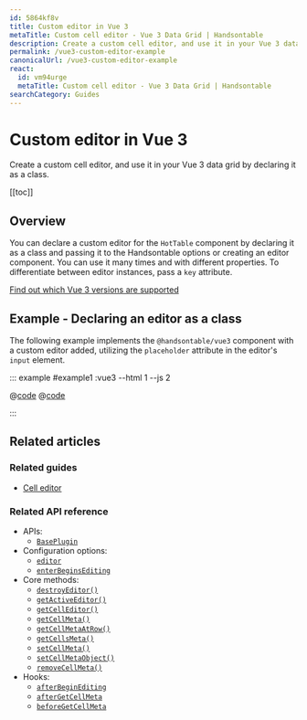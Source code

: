```yaml
---
id: 5864kf8v
title: Custom editor in Vue 3
metaTitle: Custom cell editor - Vue 3 Data Grid | Handsontable
description: Create a custom cell editor, and use it in your Vue 3 data grid by declaring it as a class.
permalink: /vue3-custom-editor-example
canonicalUrl: /vue3-custom-editor-example
react:
  id: vm94urge
  metaTitle: Custom cell editor - Vue 3 Data Grid | Handsontable
searchCategory: Guides
---
```


# Custom editor  in Vue 3

Create a custom cell editor, and use it in your Vue 3 data grid by declaring it as a class.

[[toc]]

## Overview

You can declare a custom editor for the `HotTable` component by declaring it as a class and passing it to the Handsontable options or creating an editor component. You can use it many times and with different properties. To differentiate between editor instances, pass a `key` attribute.

[Find out which Vue 3 versions are supported](@/guides/integrate-with-vue3/vue3-installation/vue3-installation.md#vue-3-version-support)

## Example - Declaring an editor as a class

The following example implements the `@handsontable/vue3` component with a custom editor added, utilizing the `placeholder` attribute in the editor's `input` element.

::: example #example1 :vue3 --html 1 --js 2

@[code](@/content/guides/integrate-with-vue3/vue3-custom-editor-example/vue/example1.html)
@[code](@/content/guides/integrate-with-vue3/vue3-custom-editor-example/vue/example1.js)

:::

## Related articles

### Related guides

<div class="boxes-list gray">

- [Cell editor](@/guides/cell-functions/cell-editor/cell-editor.md)

</div>

### Related API reference

- APIs:
  - [`BasePlugin`](@/api/basePlugin.md)
- Configuration options:
  - [`editor`](@/api/options.md#editor)
  - [`enterBeginsEditing`](@/api/options.md#enterbeginsediting)
- Core methods:
  - [`destroyEditor()`](@/api/core.md#destroyeditor)
  - [`getActiveEditor()`](@/api/core.md#getactiveeditor)
  - [`getCellEditor()`](@/api/core.md#getcelleditor)
  - [`getCellMeta()`](@/api/core.md#getcellmeta)
  - [`getCellMetaAtRow()`](@/api/core.md#getcellmetaatrow)
  - [`getCellsMeta()`](@/api/core.md#getcellsmeta)
  - [`setCellMeta()`](@/api/core.md#setcellmeta)
  - [`setCellMetaObject()`](@/api/core.md#setcellmetaobject)
  - [`removeCellMeta()`](@/api/core.md#removecellmeta)
- Hooks:
  - [`afterBeginEditing`](@/api/hooks.md#afterbeginediting)
  - [`afterGetCellMeta`](@/api/hooks.md#aftergetcellmeta)
  - [`beforeGetCellMeta`](@/api/hooks.md#beforegetcellmeta)
